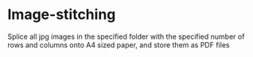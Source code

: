 # Image-stitching
Splice all jpg images in the specified folder with the specified number of rows and columns onto A4 sized paper, and store them as PDF files
